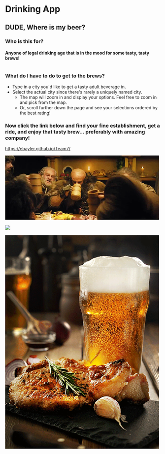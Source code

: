 # Drinking App

## DUDE, Where is my beer?

### Who is this for?

#### Anyone of legal drinking age that is in the mood for some tasty, tasty brews! 

#

### What do I have to do to get to the brews?

* Type in a city you'd like to get a tasty adult beverage in. 
* Select the actual city since there's rarely a uniquely named city. 
    * The map will zoom in and display your options. Feel free to zoom in and pick from the map. 
    * Or, scroll further down the page and see your selections ordered by the best rating!

### Now click the link below and find your fine establishment, get a ride, and enjoy that tasty brew... preferably with amazing company!

https://ebayler.github.io/Team7/

![](dFfTijo.gif)

![](beer.gif)  

![](Gif-beer.gif)
